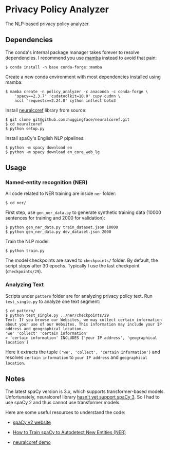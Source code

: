 # Privacy Policy Analyzer

The NLP-based privacy policy analyzer.

## Dependencies

The conda's internal package manager takes forever to resolve dependencies. I recommend you use [mamba](https://github.com/mamba-org/mamba) instead to avoid that pain:

```
$ conda install -n base conda-forge::mamba
```

Create a new conda environment with most dependencies installed using mamba:

```
$ mamba create -n policy_analyzer -c anaconda -c conda-forge \
    'spacy==2.3.7' 'cudatoolkit=10.0' cupy cudnn \
    nccl 'requests==2.24.0' cython inflect boto3
```

Install [neuralcoref](https://github.com/huggingface/neuralcoref) library from source:

```
$ git clone git@github.com:huggingface/neuralcoref.git
$ cd neuralcoref
$ python setup.py
```

Install spaCy's English NLP pipelines:

```
$ python -m spacy download en
$ python -m spacy download en_core_web_lg
```

## Usage

### Named-entity recognition (NER)

All code related to NER training are inside `ner` folder:

```
$ cd ner/
```

First step, use `gen_ner_data.py` to generate synthetic training data (10000 sentences for training and 2000 for validation):

```
$ python gen_ner_data.py train_dataset.json 10000
$ python gen_ner_data.py dev_dataset.json 2000
```

Train the NLP model:

```
$ python train.py
```

The model checkpoints are saved to `checkpoints/` folder. By default, the script stops after 30 epochs. Typically I use the last checkpoint (`checkpoints/29`).

### Analyzing Text

Scripts under `pattern` folder are for analyzing privacy policy text. Run `test_single.py` to analyze one text segment:

```
$ cd pattern/
$ python test_single.py ../ner/checkpoints/29
Text: If you browse our Websites, we may collect certain information about your use of our Websites. This information may include your IP address and geographical location.
'we' 'collect' 'certain information'
> 'certain information' INCLUDES ['your IP address', 'geographical location']
```

Here it extracts the tuple `('we', 'collect', 'certain information')` and resolves `certain information` to `your IP address` and  `geographical location`.

## Notes

The latest spaCy version is 3.x, which supports transformer-based models. Unfortunately, neuralcoref library [hasn't yet support spaCy 3](https://github.com/huggingface/neuralcoref/issues/295). So I had to use spaCy 2 and thus cannot use transformer models.

Here are some useful resources to understand the code:

- [spaCy v2 website](https://v2.spacy.io/)

- [How to Train spaCy to Autodetect New Entities (NER)](https://www.machinelearningplus.com/nlp/training-custom-ner-model-in-spacy/)

- [neuralcoref demo](https://huggingface.co/coref/)
